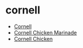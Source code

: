 # cornell

 * [Cornell](index/c/cornell-200203.json)
 * [Cornell Chicken Marinade](index/c/cornell-chicken-marinade.json)
 * [Cornell Chicken](index/c/cornell-chicken.json)
